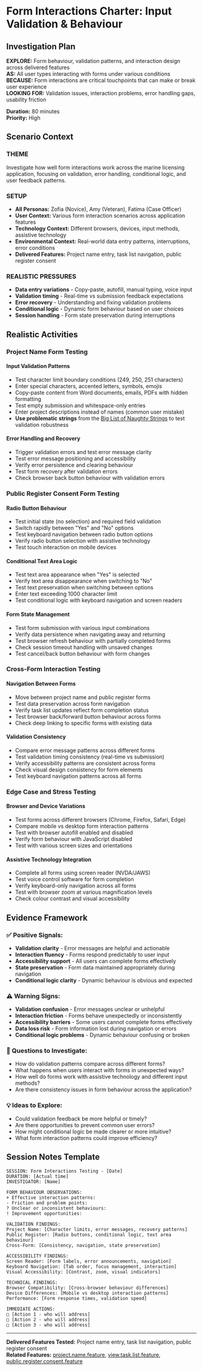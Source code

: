 # Form Interactions Charter: Input Validation & Behaviour

## Investigation Plan

**EXPLORE:** Form behaviour, validation patterns, and interaction design across delivered features  
**AS:** All user types interacting with forms under various conditions  
**BECAUSE:** Form interactions are critical touchpoints that can make or break user experience  
**LOOKING FOR:** Validation issues, interaction problems, error handling gaps, usability friction

**Duration:** 80 minutes  
**Priority:** High

## Scenario Context

### **THEME**

Investigate how well form interactions work across the marine licensing application, focusing on validation, error handling, conditional logic, and user feedback patterns.

### **SETUP**

- **All Personas:** Zofia (Novice), Amy (Veteran), Fatima (Case Officer)
- **User Context:** Various form interaction scenarios across application features
- **Technology Context:** Different browsers, devices, input methods, assistive technology
- **Environmental Context:** Real-world data entry patterns, interruptions, error conditions
- **Delivered Features:** Project name entry, task list navigation, public register consent

### **REALISTIC PRESSURES**

- **Data entry variations** - Copy-paste, autofill, manual typing, voice input
- **Validation timing** - Real-time vs submission feedback expectations
- **Error recovery** - Understanding and fixing validation problems
- **Conditional logic** - Dynamic form behaviour based on user choices
- **Session handling** - Form state preservation during interruptions

## Realistic Activities

### **Project Name Form Testing**

#### **Input Validation Patterns**

- Test character limit boundary conditions (249, 250, 251 characters)
- Enter special characters, accented letters, symbols, emojis
- Copy-paste content from Word documents, emails, PDFs with hidden formatting
- Test empty submission and whitespace-only entries
- Enter project descriptions instead of names (common user mistake)
- **Use problematic strings** from the [Big List of Naughty Strings](https://github.com/minimaxir/big-list-of-naughty-strings) to test validation robustness

#### **Error Handling and Recovery**

- Trigger validation errors and test error message clarity
- Test error message positioning and accessibility
- Verify error persistence and clearing behaviour
- Test form recovery after validation errors
- Check browser back button behaviour with validation errors

### **Public Register Consent Form Testing**

#### **Radio Button Behaviour**

- Test initial state (no selection) and required field validation
- Switch rapidly between "Yes" and "No" options
- Test keyboard navigation between radio button options
- Verify radio button selection with assistive technology
- Test touch interaction on mobile devices

#### **Conditional Text Area Logic**

- Test text area appearance when "Yes" is selected
- Verify text area disappearance when switching to "No"
- Test text preservation when switching between options
- Enter text exceeding 1000 character limit
- Test conditional logic with keyboard navigation and screen readers

#### **Form State Management**

- Test form submission with various input combinations
- Verify data persistence when navigating away and returning
- Test browser refresh behaviour with partially completed forms
- Check session timeout handling with unsaved changes
- Test cancel/back button behaviour with form changes

### **Cross-Form Interaction Testing**

#### **Navigation Between Forms**

- Move between project name and public register forms
- Test data preservation across form navigation
- Verify task list updates reflect form completion status
- Test browser back/forward button behaviour across forms
- Check deep linking to specific forms with existing data

#### **Validation Consistency**

- Compare error message patterns across different forms
- Test validation timing consistency (real-time vs submission)
- Verify accessibility patterns are consistent across forms
- Check visual design consistency for form elements
- Test keyboard navigation patterns across all forms

### **Edge Case and Stress Testing**

#### **Browser and Device Variations**

- Test forms across different browsers (Chrome, Firefox, Safari, Edge)
- Compare mobile vs desktop form interaction patterns
- Test with browser autofill enabled and disabled
- Verify form behaviour with JavaScript disabled
- Test with various screen sizes and orientations

#### **Assistive Technology Integration**

- Complete all forms using screen reader (NVDA/JAWS)
- Test voice control software for form completion
- Verify keyboard-only navigation across all forms
- Test with browser zoom at various magnification levels
- Check colour contrast and visual accessibility

## Evidence Framework

### **✅ Positive Signals:**

- **Validation clarity** - Error messages are helpful and actionable
- **Interaction fluency** - Forms respond predictably to user input
- **Accessibility support** - All users can complete forms effectively
- **State preservation** - Form data maintained appropriately during navigation
- **Conditional logic clarity** - Dynamic behaviour is obvious and expected

### **⚠️ Warning Signs:**

- **Validation confusion** - Error messages unclear or unhelpful
- **Interaction friction** - Forms behave unexpectedly or inconsistently
- **Accessibility barriers** - Some users cannot complete forms effectively
- **Data loss risk** - Form information lost during navigation or errors
- **Conditional logic problems** - Dynamic behaviour confusing or broken

### **🤔 Questions to Investigate:**

- How do validation patterns compare across different forms?
- What happens when users interact with forms in unexpected ways?
- How well do forms work with assistive technology and different input methods?
- Are there consistency issues in form behaviour across the application?

### **💡 Ideas to Explore:**

- Could validation feedback be more helpful or timely?
- Are there opportunities to prevent common user errors?
- How might conditional logic be made clearer or more intuitive?
- What form interaction patterns could improve efficiency?

## Session Notes Template

```
SESSION: Form Interactions Testing - [Date]
DURATION: [Actual time]
INVESTIGATOR: [Name]

FORM BEHAVIOUR OBSERVATIONS:
+ Effective interaction patterns:
- Friction and problem points:
? Unclear or inconsistent behaviours:
! Improvement opportunities:

VALIDATION FINDINGS:
Project Name: [Character limits, error messages, recovery patterns]
Public Register: [Radio buttons, conditional logic, text area behaviour]
Cross-Form: [Consistency, navigation, state preservation]

ACCESSIBILITY FINDINGS:
Screen Reader: [Form labels, error announcements, navigation]
Keyboard Navigation: [Tab order, focus management, interaction]
Visual Accessibility: [Contrast, zoom, visual indicators]

TECHNICAL FINDINGS:
Browser Compatibility: [Cross-browser behaviour differences]
Device Differences: [Mobile vs desktop interaction patterns]
Performance: [Form response times, validation speed]

IMMEDIATE ACTIONS:
□ [Action 1 - who will address]
□ [Action 2 - who will address]
□ [Action 3 - who will address]
```

---

**Delivered Features Tested:** Project name entry, task list navigation, public register consent  
**Related Features:** [project.name.feature](../test/features/project.name.feature), [view.task.list.feature](../test/features/view.task.list.feature), [public.register.consent.feature](../test/features/public.register.consent.feature)
